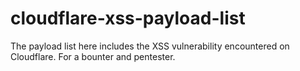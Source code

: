 # cloudflare-xss-payload-list

The payload list here includes the XSS vulnerability encountered on Cloudflare.
For a bounter and pentester.
